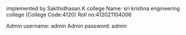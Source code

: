 implemented by Sakthidhasan.K
college Name: sri krishna engineering college (College Code:4120)
Roll no:412021104006

Admin username: admin
Admin password: admin
